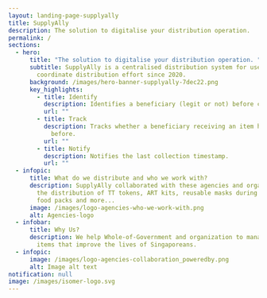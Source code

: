 ```yaml
---
layout: landing-page-supplyally
title: SupplyAlly
description: The solution to digitalise your distribution operation.
permalink: /
sections:
  - hero:
      title: "The solution to digitalise your distribution operation. "
      subtitle: SupplyAlly is a centralised distribution system for users to
        coordinate distribution effort since 2020.
      background: /images/hero-banner-supplyally-7dec22.png
      key_highlights:
        - title: Identify
          description: Identifies a beneficiary (legit or not) before collection.
          url: ""
        - title: Track
          description: Tracks whether a beneficiary receiving an item has received it
            before.
          url: ""
        - title: Notify
          description: Notifies the last collection timestamp.
          url: ""
  - infopic:
      title: What do we distribute and who we work with?
      description: SupplyAlly collaborated with these agencies and organization for
        the distribution of TT tokens, ART kits, reusable masks during covid-19,
        food packs and more...
      image: /images/logo-agencies-who-we-work-with.png
      alt: Agencies-logo
  - infobar:
      title: Why Us?
      description: We help Whole-of-Government and organization to manage & distribute
        items that improve the lives of Singaporeans.
  - infopic:
      image: /images/logo-agencies-collaboration_poweredby.png
      alt: Image alt text
notification: null
image: /images/isomer-logo.svg
---
```

